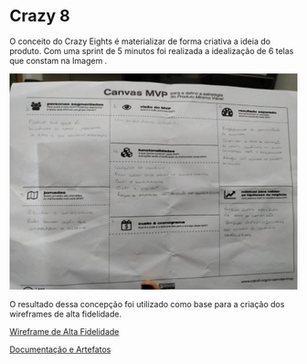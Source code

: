 # Crazy 8

O conceito do Crazy Eights é materializar de forma criativa a ideia do produto. Com uma sprint de 5 minutos foi realizada a idealização de 6 telas que constam na Imagem .

![Fonte: Desenvolvido pela autora do projeto](../.gitbook/assets/0-wjtq10ametj-zaez.jpeg)

O resultado dessa concepção foi utilizado como base para a criação dos wireframes de alta fidelidade.

[Wireframe de Alta Fidelidade](wireframe-de-alta-fidelidade.md)

[Documentação e Artefatos](../)

